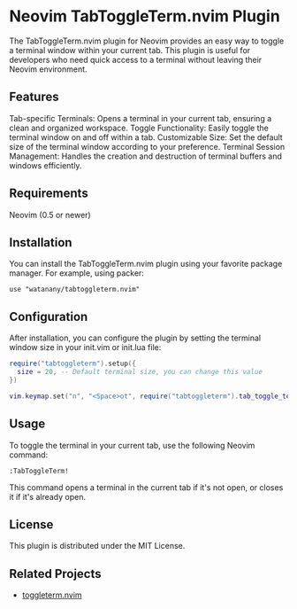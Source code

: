# Neovim TabToggleTerm.nvim Plugin

The TabToggleTerm.nvim plugin for Neovim provides an easy way to toggle a terminal window within your current tab. This plugin is useful for developers who need quick access to a terminal without leaving their Neovim environment.

## Features

Tab-specific Terminals: Opens a terminal in your current tab, ensuring a clean and organized workspace.
Toggle Functionality: Easily toggle the terminal window on and off within a tab.
Customizable Size: Set the default size of the terminal window according to your preference.
Terminal Session Management: Handles the creation and destruction of terminal buffers and windows efficiently.

## Requirements

Neovim (0.5 or newer)

## Installation

You can install the TabToggleTerm.nvim plugin using your favorite package manager. For example, using packer:

```vim
use "watanany/tabtoggleterm.nvim"
```

## Configuration

After installation, you can configure the plugin by setting the terminal window size in your init.vim or init.lua file:

```lua
require("tabtoggleterm").setup({
  size = 20, -- Default terminal size, you can change this value
})

vim.keymap.set("n", "<Space>ot", require("tabtoggleterm").tab_toggle_term, { noremap = true, silent = true })
```

## Usage

To toggle the terminal in your current tab, use the following Neovim command:

```vim
:TabToggleTerm!
```

This command opens a terminal in the current tab if it's not open, or closes it if it's already open.

## License

This plugin is distributed under the MIT License.

## Related Projects
- [toggleterm.nvim](https://github.com/akinsho/toggleterm.nvim)
